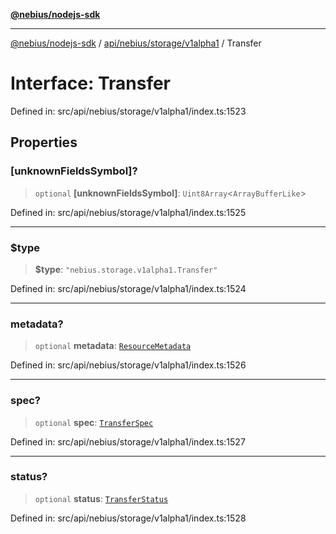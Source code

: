 [**@nebius/nodejs-sdk**](../../../../../README.md)

---

[@nebius/nodejs-sdk](../../../../../README.md) / [api/nebius/storage/v1alpha1](../README.md) / Transfer

# Interface: Transfer

Defined in: src/api/nebius/storage/v1alpha1/index.ts:1523

## Properties

### \[unknownFieldsSymbol\]?

> `optional` **\[unknownFieldsSymbol\]**: `Uint8Array`\<`ArrayBufferLike`\>

Defined in: src/api/nebius/storage/v1alpha1/index.ts:1525

---

### $type

> **$type**: `"nebius.storage.v1alpha1.Transfer"`

Defined in: src/api/nebius/storage/v1alpha1/index.ts:1524

---

### metadata?

> `optional` **metadata**: [`ResourceMetadata`](../../../common/v1/interfaces/ResourceMetadata.md)

Defined in: src/api/nebius/storage/v1alpha1/index.ts:1526

---

### spec?

> `optional` **spec**: [`TransferSpec`](TransferSpec.md)

Defined in: src/api/nebius/storage/v1alpha1/index.ts:1527

---

### status?

> `optional` **status**: [`TransferStatus`](TransferStatus.md)

Defined in: src/api/nebius/storage/v1alpha1/index.ts:1528
